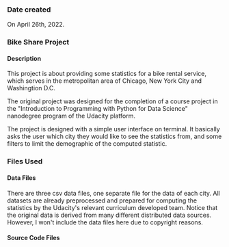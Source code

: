 ### Date created
On April 26th, 2022.

### Bike Share Project

#### Description
This project is about providing some statistics for a bike rental service, which serves in the metropolitan area of Chicago, New York City and Washingtion D.C.

The original project was designed for the completion of a course project in the "Introduction to Programming with Python for Data Science" nanodegree program of the Udacity platform.

The project is designed with a simple user interface on terminal. It basically asks the user which city they would like to see the statistics from, and some filters to limit the demographic of the computed statistic.

### Files Used

#### Data Files

There are three csv data files, one separate file for the data of each city. All datasets are already preprocessed and prepared for computing the statistics by the Udacity's relevant curriculum developed team. Notice that the original data is derived from many different distributed data sources. However, I won't include the data files here due to copyright reasons.

#### Source Code Files
